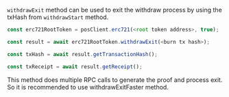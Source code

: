 `withdrawExit` method can be used to exit the withdraw process by using the txHash from `withdrawStart` method.

```js
const erc721RootToken = posClient.erc721(<root token address>, true);

const result = await erc721RootToken.withdrawExit(<burn tx hash>);

const txHash = await result.getTransactionHash();

const txReceipt = await result.getReceipt();

```

This method does multiple RPC calls to generate the proof and process exit. So it is recommended to use withdrawExitFaster method.